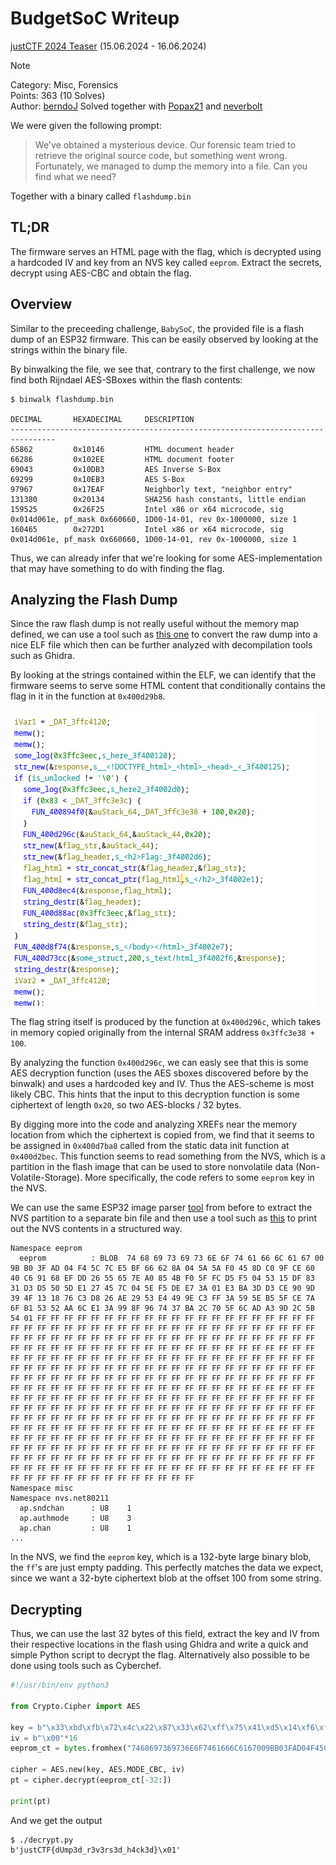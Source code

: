 BudgetSoC Writeup
=================

[justCTF 2024 Teaser](https://2024.justctf.team/) (15.06.2024 - 16.06.2024)

>[!NOTE]
>Category: Misc, Forensics <br>
>Points: 363 (10 Solves)<br>
>Author: [berndoJ](https://github.com/berndoJ)
>Solved together with [Popax21](https://github.com/Popax21) and [neverbolt](https://github.com/Neverbolt)

We were given the following prompt:
>We've obtained a mysterious device. Our forensic team tried to retrieve the
>original source code, but something went wrong. Fortunately, we managed to
>dump the memory into a file. Can you find what we need?

Together with a binary called `flashdump.bin`

## TL;DR

The firmware serves an HTML page with the flag, which is decrypted using a
hardcoded IV and key from an NVS key called `eeprom`. Extract the secrets,
decrypt using AES-CBC and obtain the flag.

## Overview

Similar to the preceeding challenge, `BabySoC`, the provided file is a flash
dump of an ESP32 firmware. This can be easily observed by looking at the strings
within the binary file.

By binwalking the file, we see that, contrary to the first challenge, we now
find both Rijndael AES-SBoxes within the flash contents:

```
$ binwalk flashdump.bin 

DECIMAL       HEXADECIMAL     DESCRIPTION
--------------------------------------------------------------------------------
65862         0x10146         HTML document header
66286         0x102EE         HTML document footer
69043         0x10DB3         AES Inverse S-Box
69299         0x10EB3         AES S-Box
97967         0x17EAF         Neighborly text, "neighbor entry"
131380        0x20134         SHA256 hash constants, little endian
159525        0x26F25         Intel x86 or x64 microcode, sig 0x014d061e, pf_mask 0x660660, 1D00-14-01, rev 0x-1000000, size 1
160465        0x272D1         Intel x86 or x64 microcode, sig 0x014d061e, pf_mask 0x660660, 1D00-14-01, rev 0x-1000000, size 1
```

Thus, we can already infer that we're looking for some AES-implementation that
may have something to do with finding the flag.

## Analyzing the Flash Dump

Since the raw flash dump is not really useful without the memory map defined,
we can use a tool such as [this one](https://github.com/tenable/esp32_image_parser)
to convert the raw dump into a nice ELF file which then can be further analyzed
with decompilation tools such as Ghidra.

By looking at the strings contained within the ELF, we can identify that the
firmware seems to serve some HTML content that conditionally contains the flag
in it in the function at `0x400d29b8`.

![](./images/budgetsoc_html_flag_func.png)

The flag string itself is produced by the function at `0x400d296c`, which takes
in memory copied originally from the internal SRAM address `0x3ffc3e38 + 100`.

By analyzing the function `0x400d296c`, we can easly see that this is some AES
decryption function (uses the AES sboxes discovered before by the binwalk) and
uses a hardcoded key and IV. Thus the AES-scheme is most likely CBC. This hints
that the input to this decryption function is some ciphertext of length `0x20`,
so two AES-blocks / 32 bytes.

By digging more into the code and analyzing XREFs near the memory location from
which the ciphertext is copied from, we find that it seems to be assigned in
`0x400d7ba8` called from the static data init function at `0x400d2bec`. This
function seems to read something from the NVS, which is a partition in the
flash image that can be used to store nonvolatile data (Non-Volatile-Storage).
More specifically, the code refers to some `eeprom` key in the NVS.

We can use the same ESP32 image parser [tool](https://github.com/tenable/esp32_image_parser)
from before to extract the NVS partition to a separate bin file and then use a
tool such as [this](https://github.com/AFontaine79/Espressif-NVS-Analyzer) to
print out the NVS contents in a structured way.

```
Namespace eeprom
  eeprom          : BLOB  74 68 69 73 69 73 6E 6F 74 61 66 6C 61 67 00 9B B0 3F AD 04 F4 5C 7C E5 BF 66 62 8A 04 5A 5A F0 45 8D C0 9F CE 60 40 C6 91 68 EF DD 26 55 65 7E A0 85 4B F0 5F FC D5 F5 04 53 15 DF 83 31 D3 D5 50 5D E1 27 45 7C 04 5E F5 DE E7 3A 01 E3 BA 3D D3 CE 90 9D 39 4F 13 18 76 C3 D8 26 AE 29 53 E4 49 9E C3 FF 3A 59 5E B5 5F CE 7A 6F B1 53 52 AA 6C E1 3A 99 8F 96 74 37 BA 2C 70 5F 6C AD A3 9D 2C 5B 54 01 FF FF FF FF FF FF FF FF FF FF FF FF FF FF FF FF FF FF FF FF FF FF FF FF FF FF FF FF FF FF FF FF FF FF FF FF FF FF FF FF FF FF FF FF FF FF FF FF FF FF FF FF FF FF FF FF FF FF FF FF FF FF FF FF FF FF FF FF FF FF FF FF FF FF FF FF FF FF FF FF FF FF FF FF FF FF FF FF FF FF FF FF FF FF FF FF FF FF FF FF FF FF FF FF FF FF FF FF FF FF FF FF FF FF FF FF FF FF FF FF FF FF FF FF FF FF FF FF FF FF FF FF FF FF FF FF FF FF FF FF FF FF FF FF FF FF FF FF FF FF FF FF FF FF FF FF FF FF FF FF FF FF FF FF FF FF FF FF FF FF FF FF FF FF FF FF FF FF FF FF FF FF FF FF FF FF FF FF FF FF FF FF FF FF FF FF FF FF FF FF FF FF FF FF FF FF FF FF FF FF FF FF FF FF FF FF FF FF FF FF FF FF FF FF FF FF FF FF FF FF FF FF FF FF FF FF FF FF FF FF FF FF FF FF FF FF FF FF FF FF FF FF FF FF FF FF FF FF FF FF FF FF FF FF FF FF FF FF FF FF FF FF FF FF FF FF FF FF FF FF FF FF FF FF FF FF FF FF FF FF FF FF FF FF FF FF FF FF FF FF FF FF FF FF FF FF FF FF FF FF FF FF FF FF FF FF FF FF FF FF FF FF FF FF FF FF FF FF FF FF FF FF FF FF FF FF FF FF FF FF FF FF FF FF FF FF FF FF FF FF FF FF FF FF FF FF FF FF FF FF FF FF FF FF FF FF FF FF FF FF FF FF FF FF FF FF FF FF FF FF 
Namespace misc
Namespace nvs.net80211
  ap.sndchan      : U8    1
  ap.authmode     : U8    3
  ap.chan         : U8    1
...
```

In the NVS, we find the `eeprom` key, which is a 132-byte large binary blob,
the `ff`'s are just empty padding. This perfectly matches the data we expect,
since we want a 32-byte ciphertext blob at the offset 100 from some string.

## Decrypting

Thus, we can use the last 32 bytes of this field, extract the key and IV from
their respective locations in the flash using Ghidra and write a quick and
simple Python script to decrypt the flag. Alternatively also possible to be done
using tools such as Cyberchef.

```python
#!/usr/bin/env python3

from Crypto.Cipher import AES

key = b"\x33\xbd\xfb\x72\x4c\x22\x87\x33\x62\xff\x75\x41\xd5\x14\xf6\xfd"
iv = b"\x00"*16
eeprom_ct = bytes.fromhex("7468697369736E6F7461666C6167009BB03FAD04F45C7CE5BF66628A045A5AF0458DC09FCE6040C69168EFDD2655657EA0854BF05FFCD5F5045315DF8331D3D5505DE127457C045EF5DEE73A01E3BA3DD3CE909D394F131876C3D826AE2953E4499EC3FF3A595EB55FCE7A6FB15352AA6CE13A998F967437BA2C705F6CADA39D2C5B5401")

cipher = AES.new(key, AES.MODE_CBC, iv)
pt = cipher.decrypt(eeprom_ct[-32:])

print(pt)
```

And we get the output

```
$ ./decrypt.py 
b'justCTF{dUmp3d_r3v3rs3d_h4ck3d}\x01'
```
